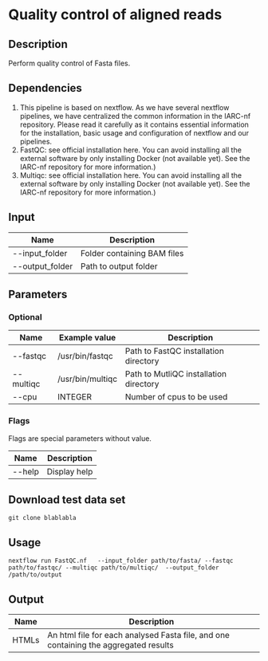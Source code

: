 
# Quality control of aligned reads #

## Description ##

Perform quality control of Fasta files.

## Dependencies ##

1. This pipeline is based on nextflow. As we have several nextflow pipelines, we have centralized the common information in the IARC-nf repository. Please read it carefully as it contains essential information for the installation, basic usage and configuration of nextflow and our pipelines.
2. FastQC: see official installation here. You can avoid installing all the external software by only installing Docker (not available yet). See the IARC-nf repository for more information.)
3. Multiqc: see official installation here. You can avoid installing all the external software by only installing Docker (not available yet). See the IARC-nf repository for more information.)

## Input ## 

**Name**        | **Description**
--------------- | -------------
--input_folder  |  Folder containing BAM files
--output_folder |  Path to output folder

## Parameters ##

### Optional ###

**Name**          | **Example value** | **Description**
------------------| ------------------| ------------------
--fastqc          | /usr/bin/fastqc   | Path to FastQC installation directory
--multiqc         | /usr/bin/multiqc  | Path to MutliQC installation directory
--cpu             | INTEGER           | Number of cpus to be used

### Flags ###

Flags are special parameters without value.

**Name**      | **Description**
------------- | -------------
--help        | Display help

## Download test data set ##

`git clone blablabla`

## Usage ##

`nextflow run FastQC.nf   --input_folder path/to/fasta/ --fastqc path/to/fastqc/ --multiqc path/to/multiqc/  --output_folder /path/to/output`

## Output ##

**Name**        | **Description**
--------------- | -------------
HTMLs           | An html file for each analysed Fasta file, and one containing the aggregated results


